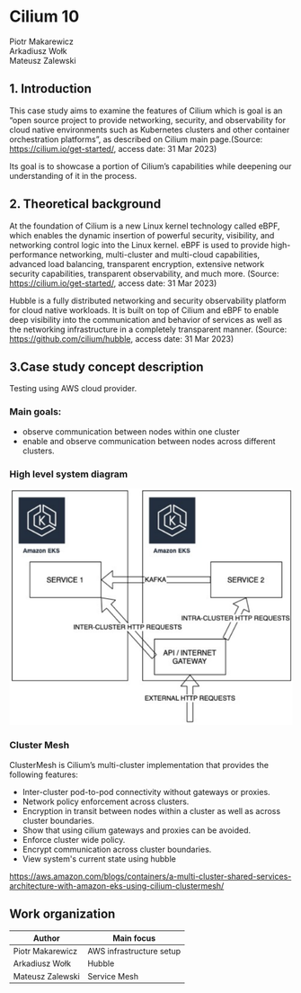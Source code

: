 # Cilium 10

Piotr Makarewicz  
Arkadiusz Wołk  
Mateusz Zalewski  

## 1. Introduction
This case study aims to examine the features of Cilium which is goal is an “open source project to provide networking, security, and observability for cloud native environments such as Kubernetes clusters and other container orchestration platforms”, as described on Cilium main page.(Source: https://cilium.io/get-started/, access date: 31 Mar 2023)

Its goal is to showcase a portion of Cilium’s capabilities while deepening our understanding of it in the process.

## 2. Theoretical background
At the foundation of Cilium is a new Linux kernel technology called eBPF, which enables the dynamic insertion of powerful security, visibility, and networking control logic into the Linux kernel. eBPF is used to provide high-performance networking, multi-cluster and multi-cloud capabilities, advanced load balancing, transparent encryption, extensive network security capabilities, transparent observability, and much more. (Source: https://cilium.io/get-started/, access date: 31 Mar 2023)

Hubble is a fully distributed networking and security observability platform for cloud native workloads. It is built on top of Cilium and eBPF to enable deep visibility into the communication and behavior of services as well as the networking infrastructure in a completely transparent manner. (Source: https://github.com/cilium/hubble, access date: 31 Mar 2023)

## 3.Case study concept description
Testing using AWS cloud provider.

### Main goals:
 - observe communication between nodes within one cluster
 - enable and observe communication between nodes across different clusters.


### High level system diagram
![System diagram](diagram_1.png "System diagram")


### Cluster Mesh
ClusterMesh is Cilium’s multi-cluster implementation that provides the following features:
- Inter-cluster pod-to-pod connectivity without gateways or proxies.
- Network policy enforcement across clusters.
- Encryption in transit between nodes within a cluster as well as across cluster boundaries.
- Show that using cilium gateways and proxies can be avoided.
- Enforce cluster wide policy.
- Encrypt communication across cluster boundaries.
- View system's current state using hubble

https://aws.amazon.com/blogs/containers/a-multi-cluster-shared-services-architecture-with-amazon-eks-using-cilium-clustermesh/


## Work organization

| Author             | Main focus |
| -----------        | ----------- |
| Piotr Makarewicz   | AWS infrastructure setup |
| Arkadiusz Wołk     | Hubble |
| Mateusz Zalewski   | Service Mesh |